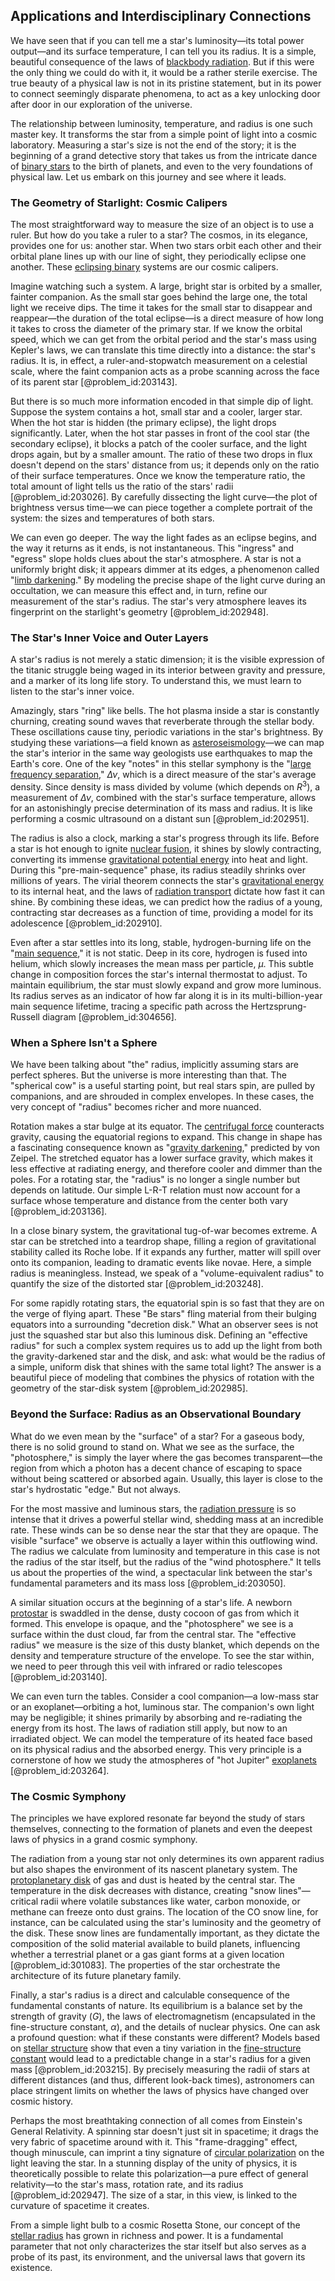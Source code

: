 ## Applications and Interdisciplinary Connections

We have seen that if you can tell me a star's luminosity—its total power output—and its surface temperature, I can tell you its radius. It is a simple, beautiful consequence of the laws of [blackbody radiation](@article_id:136729). But if this were the only thing we could do with it, it would be a rather sterile exercise. The true beauty of a physical law is not in its pristine statement, but in its power to connect seemingly disparate phenomena, to act as a key unlocking door after door in our exploration of the universe.

The relationship between luminosity, temperature, and radius is one such master key. It transforms the star from a simple point of light into a cosmic laboratory. Measuring a star's size is not the end of the story; it is the beginning of a grand detective story that takes us from the intricate dance of [binary stars](@article_id:175760) to the birth of planets, and even to the very foundations of physical law. Let us embark on this journey and see where it leads.

### The Geometry of Starlight: Cosmic Calipers

The most straightforward way to measure the size of an object is to use a ruler. But how do you take a ruler to a star? The cosmos, in its elegance, provides one for us: another star. When two stars orbit each other and their orbital plane lines up with our line of sight, they periodically eclipse one another. These [eclipsing binary](@article_id:160056) systems are our cosmic calipers.

Imagine watching such a system. A large, bright star is orbited by a smaller, fainter companion. As the small star goes behind the large one, the total light we receive dips. The time it takes for the small star to disappear and reappear—the duration of the total eclipse—is a direct measure of how long it takes to cross the diameter of the primary star. If we know the orbital speed, which we can get from the orbital period and the star's mass using Kepler's laws, we can translate this time directly into a distance: the star's radius. It is, in effect, a ruler-and-stopwatch measurement on a celestial scale, where the faint companion acts as a probe scanning across the face of its parent star [@problem_id:203143].

But there is so much more information encoded in that simple dip of light. Suppose the system contains a hot, small star and a cooler, larger star. When the hot star is hidden (the primary eclipse), the light drops significantly. Later, when the hot star passes in front of the cool star (the secondary eclipse), it blocks a patch of the cooler surface, and the light drops again, but by a smaller amount. The ratio of these two drops in flux doesn't depend on the stars' distance from us; it depends only on the ratio of their surface temperatures. Once we know the temperature ratio, the total amount of light tells us the ratio of the stars' radii [@problem_id:203026]. By carefully dissecting the light curve—the plot of brightness versus time—we can piece together a complete portrait of the system: the sizes and temperatures of both stars.

We can even go deeper. The way the light fades as an eclipse begins, and the way it returns as it ends, is not instantaneous. This "ingress" and "egress" slope holds clues about the star's atmosphere. A star is not a uniformly bright disk; it appears dimmer at its edges, a phenomenon called "[limb darkening](@article_id:157246)." By modeling the precise shape of the light curve during an occultation, we can measure this effect and, in turn, refine our measurement of the star's radius. The star's very atmosphere leaves its fingerprint on the starlight's geometry [@problem_id:202948].

### The Star's Inner Voice and Outer Layers

A star's radius is not merely a static dimension; it is the visible expression of the titanic struggle being waged in its interior between gravity and pressure, and a marker of its long life story. To understand this, we must learn to listen to the star's inner voice.

Amazingly, stars "ring" like bells. The hot plasma inside a star is constantly churning, creating sound waves that reverberate through the stellar body. These oscillations cause tiny, periodic variations in the star's brightness. By studying these variations—a field known as [asteroseismology](@article_id:161010)—we can map the star's interior in the same way geologists use earthquakes to map the Earth's core. One of the key "notes" in this stellar symphony is the "[large frequency separation](@article_id:159453)," $\Delta\nu$, which is a direct measure of the star's average density. Since density is mass divided by volume (which depends on $R^3$), a measurement of $\Delta\nu$, combined with the star's surface temperature, allows for an astonishingly precise determination of its mass and radius. It is like performing a cosmic ultrasound on a distant sun [@problem_id:202951].

The radius is also a clock, marking a star's progress through its life. Before a star is hot enough to ignite [nuclear fusion](@article_id:138818), it shines by slowly contracting, converting its immense [gravitational potential energy](@article_id:268544) into heat and light. During this "pre-main-sequence" phase, its radius steadily shrinks over millions of years. The virial theorem connects the star's [gravitational energy](@article_id:193232) to its internal heat, and the laws of [radiation transport](@article_id:148760) dictate how fast it can shine. By combining these ideas, we can predict how the radius of a young, contracting star decreases as a function of time, providing a model for its adolescence [@problem_id:202910].

Even after a star settles into its long, stable, hydrogen-burning life on the "[main sequence](@article_id:161542)," it is not static. Deep in its core, hydrogen is fused into helium, which slowly increases the mean mass per particle, $\mu$. This subtle change in composition forces the star's internal thermostat to adjust. To maintain equilibrium, the star must slowly expand and grow more luminous. Its radius serves as an indicator of how far along it is in its multi-billion-year main sequence lifetime, tracing a specific path across the Hertzsprung-Russell diagram [@problem_id:304656].

### When a Sphere Isn't a Sphere

We have been talking about "the" radius, implicitly assuming stars are perfect spheres. But the universe is more interesting than that. The "spherical cow" is a useful starting point, but real stars spin, are pulled by companions, and are shrouded in complex envelopes. In these cases, the very concept of "radius" becomes richer and more nuanced.

Rotation makes a star bulge at its equator. The [centrifugal force](@article_id:173232) counteracts gravity, causing the equatorial regions to expand. This change in shape has a fascinating consequence known as "[gravity darkening](@article_id:161282)," predicted by von Zeipel. The stretched equator has a lower surface gravity, which makes it less effective at radiating energy, and therefore cooler and dimmer than the poles. For a rotating star, the "radius" is no longer a single number but depends on latitude. Our simple L-R-T relation must now account for a surface whose temperature and distance from the center both vary [@problem_id:203136].

In a close binary system, the gravitational tug-of-war becomes extreme. A star can be stretched into a teardrop shape, filling a region of gravitational stability called its Roche lobe. If it expands any further, matter will spill over onto its companion, leading to dramatic events like novae. Here, a simple radius is meaningless. Instead, we speak of a "volume-equivalent radius" to quantify the size of the distorted star [@problem_id:203248].

For some rapidly rotating stars, the equatorial spin is so fast that they are on the verge of flying apart. These "Be stars" fling material from their bulging equators into a surrounding "decretion disk." What an observer sees is not just the squashed star but also this luminous disk. Defining an "effective radius" for such a complex system requires us to add up the light from both the gravity-darkened star and the disk, and ask: what would be the radius of a simple, uniform disk that shines with the same total light? The answer is a beautiful piece of modeling that combines the physics of rotation with the geometry of the star-disk system [@problem_id:202985].

### Beyond the Surface: Radius as an Observational Boundary

What do we even mean by the "surface" of a star? For a gaseous body, there is no solid ground to stand on. What we see as the surface, the "photosphere," is simply the layer where the gas becomes transparent—the region from which a photon has a decent chance of escaping to space without being scattered or absorbed again. Usually, this layer is close to the star's hydrostatic "edge." But not always.

For the most massive and luminous stars, the [radiation pressure](@article_id:142662) is so intense that it drives a powerful stellar wind, shedding mass at an incredible rate. These winds can be so dense near the star that they are opaque. The visible "surface" we observe is actually a layer within this outflowing wind. The radius we calculate from luminosity and temperature in this case is not the radius of the star itself, but the radius of the "wind photosphere." It tells us about the properties of the wind, a spectacular link between the star's fundamental parameters and its mass loss [@problem_id:203050].

A similar situation occurs at the beginning of a star's life. A newborn [protostar](@article_id:158966) is swaddled in the dense, dusty cocoon of gas from which it formed. This envelope is opaque, and the "photosphere" we see is a surface within the dust cloud, far from the central star. The "effective radius" we measure is the size of this dusty blanket, which depends on the density and temperature structure of the envelope. To see the star within, we need to peer through this veil with infrared or radio telescopes [@problem_id:203140].

We can even turn the tables. Consider a cool companion—a low-mass star or an exoplanet—orbiting a hot, luminous star. The companion's own light may be negligible; it shines primarily by absorbing and re-radiating the energy from its host. The laws of radiation still apply, but now to an irradiated object. We can model the temperature of its heated face based on its physical radius and the absorbed energy. This very principle is a cornerstone of how we study the atmospheres of "hot Jupiter" [exoplanets](@article_id:182540) [@problem_id:203264].

### The Cosmic Symphony

The principles we have explored resonate far beyond the study of stars themselves, connecting to the formation of planets and even the deepest laws of physics in a grand cosmic symphony.

The radiation from a young star not only determines its own apparent radius but also shapes the environment of its nascent planetary system. The [protoplanetary disk](@article_id:157566) of gas and dust is heated by the central star. The temperature in the disk decreases with distance, creating "snow lines"—critical radii where volatile substances like water, carbon monoxide, or methane can freeze onto dust grains. The location of the CO snow line, for instance, can be calculated using the star's luminosity and the geometry of the disk. These snow lines are fundamentally important, as they dictate the composition of the solid material available to build planets, influencing whether a terrestrial planet or a gas giant forms at a given location [@problem_id:301083]. The properties of the star orchestrate the architecture of its future planetary family.

Finally, a star's radius is a direct and calculable consequence of the fundamental constants of nature. Its equilibrium is a balance set by the strength of gravity ($G$), the laws of electromagnetism (encapsulated in the fine-structure constant, $\alpha$), and the details of nuclear physics. One can ask a profound question: what if these constants were different? Models based on [stellar structure](@article_id:135867) show that even a tiny variation in the [fine-structure constant](@article_id:154856) would lead to a predictable change in a star's radius for a given mass [@problem_id:203215]. By precisely measuring the radii of stars at different distances (and thus, different look-back times), astronomers can place stringent limits on whether the laws of physics have changed over cosmic history.

Perhaps the most breathtaking connection of all comes from Einstein's General Relativity. A spinning star doesn't just sit in spacetime; it drags the very fabric of spacetime around with it. This "frame-dragging" effect, though minuscule, can imprint a tiny signature of [circular polarization](@article_id:261208) on the light leaving the star. In a stunning display of the unity of physics, it is theoretically possible to relate this polarization—a pure effect of general relativity—to the star's mass, rotation rate, and its radius [@problem_id:202947]. The size of a star, in this view, is linked to the curvature of spacetime it creates.

From a simple light bulb to a cosmic Rosetta Stone, our concept of the [stellar radius](@article_id:161461) has grown in richness and power. It is a fundamental parameter that not only characterizes the star itself but also serves as a probe of its past, its environment, and the universal laws that govern its existence.
